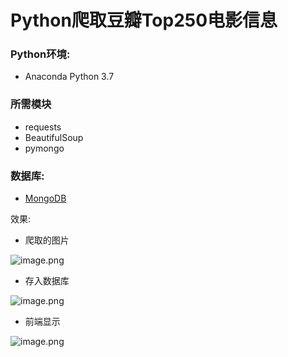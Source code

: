 <a name="e9fc8413"></a>
# Python爬取豆瓣Top250电影信息

<a name="TRnSF"></a>
### Python环境:

- Anaconda Python 3.7

<a name="TDcwI"></a>
### 所需模块

- requests
- BeautifulSoup
- pymongo

<a name="iqv8k"></a>
### 数据库:

- [MongoDB](https://www.mongodb.com/download-center?jmp=nav#community)

效果:<br />

- 爬取的图片

![image.png](https://cdn.nlark.com/yuque/0/2019/png/334982/1561727607067-f06194c8-d96b-4f40-bfbf-2aee7a3abcea.png#align=left&display=inline&height=366&name=image.png&originHeight=457&originWidth=875&size=317578&status=done&width=700)



- 存入数据库

![image.png](https://cdn.nlark.com/yuque/0/2019/png/334982/1561727639409-260f00ca-2452-4f17-ba86-71c37d91a62e.png#align=left&display=inline&height=636&name=image.png&originHeight=795&originWidth=1482&size=152699&status=done&width=1185.6)


- 前端显示

![image.png](https://cdn.nlark.com/yuque/0/2019/png/334982/1561734124866-327502be-eca2-4b8f-8332-6fda4fe3e4e7.png#align=left&display=inline&height=511&name=image.png&originHeight=637&originWidth=528&size=84115&status=done&width=423)

